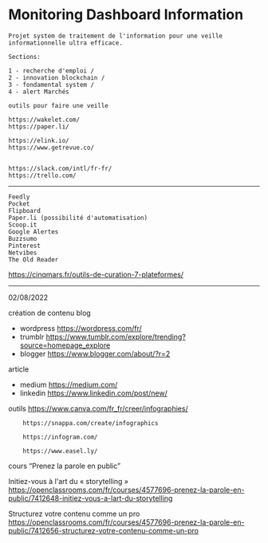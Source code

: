 # Monitoring Dashboard Information

	Projet system de traitement de l'information pour une veille informationnelle ultra efficace.

	Sections:

	1 - recherche d'emploi / 
	2 - innovation blockchain / 
	3 - fondamental system / 
	4 - alert Marchés

	outils pour faire une veille

	https://wakelet.com/
	https://paper.li/

	https://elink.io/
	https://www.getrevue.co/


	https://slack.com/intl/fr-fr/
	https://trello.com/
________________________________________
    Feedly
    Pocket
    Flipboard
    Paper.li (possibilité d'automatisation)
    Scoop.it
    Google Alertes
    Buzzsumo
    Pinterest
    Netvibes
    The Old Reader

https://cinqmars.fr/outils-de-curation-7-plateformes/

---------------------------------------------------
02/08/2022

création de contenu
blog
- wordpress https://wordpress.com/fr/
- trumblr https://www.tumblr.com/explore/trending?source=homepage_explore
- blogger https://www.blogger.com/about/?r=2

article
- medium https://medium.com/
- linkedin https://www.linkedin.com/post/new/


outils https://www.canva.com/fr_fr/creer/infographies/

        https://snappa.com/create/infographics

        https://infogram.com/

        https://www.easel.ly/


cours “Prenez la parole en public”

Initiez-vous à l'art du « storytelling »
        https://openclassrooms.com/fr/courses/4577696-prenez-la-parole-en-public/7412648-initiez-vous-a-lart-du-storytelling

Structurez votre contenu comme un pro
        https://openclassrooms.com/fr/courses/4577696-prenez-la-parole-en-public/7412656-structurez-votre-contenu-comme-un-pro
